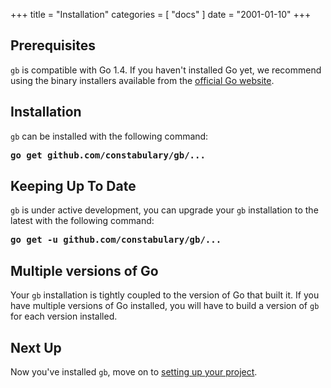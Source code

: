 +++
title       = "Installation"
categories  = [ "docs" ]
date = "2001-01-10"
+++
## Prerequisites

`gb` is compatible with Go 1.4. If you haven't installed Go yet, we recommend using the binary installers available from the [official Go website](http://golang.org/doc/install#install).

## Installation

`gb` can be installed with the following command:

<pre><b>go get github.com/constabulary/gb/...</b></pre>

## Keeping Up To Date

`gb` is under active development, you can upgrade your `gb` installation to the latest with the following command:

<pre><b>go get -u github.com/constabulary/gb/...</b></pre>

## Multiple versions of Go

Your `gb` installation is tightly coupled to the version of Go that built it. If you have multiple versions of Go installed, you will have to build a version of `gb` for each version installed.

## Next Up

Now you've installed `gb`, move on to [setting up your project](/docs/project).


